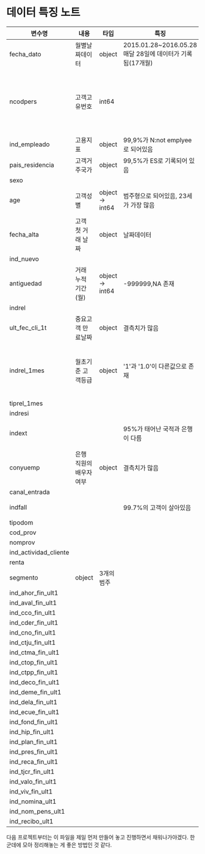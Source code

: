 # 데이터 특징 노트
|변수명|내용|타입|특징|아이디어|
|------|---|---|---|---|
|fecha_dato|월별날짜데이터|object|2015.01.28~2016.05.28 매달 28일에 데이터가 기록됨(17개월) |연,월,일 분류|
|ncodpers|고객고유번호|int64|| id값으로 학습시 사용 x, unique개수 볼 필요 있음|
|ind_empleado|고용지표|object|99,9%가 N:not emplyee로 되어있음 |의미 없는 변수|
|pais_residencia|고객거주국가|object|99,5%가 ES로 기록되어 있음 |의미 없는 변수|
|sexo|
|age|고객성별|object -> int64| 범주형으로 되어있음, 23세가 가장 많음 |정수형으로 변환 필요
|fecha_alta|고객 첫 거래 날짜|object|날짜데이터| |
|ind_nuevo|
|antiguedad|거래 누적 기간(월)|object -> int64|-999999,NA 존재|수치형으로 취급 가능|
|indrel|
|ult_fec_cli_1t|중요고객 만료날짜|object|결측치가 많음||
|indrel_1mes|월초기준 고객등급 | object|'1'과 '1.0'이 다른값으로 존재| '1','1.0' 등을 같게 하고 P등급을 편의상 5로 변환|
|tiprel_1mes|
|indresi|
|indext| || 95%가 태어난 국적과 은행이 다름 | 5%의 개인화추천 가능?|
|conyuemp|은행 직원의 배우자 여부|object|결측치가 많음||
|canal_entrada|
|indfall| | | 99.7%의 고객이 살아있음 | 의미 없는 변수
|tipodom|
|cod_prov|
|nomprov|
|ind_actividad_cliente|
|renta|
|segmento|object|3개의 범주||
|ind_ahor_fin_ult1|
|ind_aval_fin_ult1|
|ind_cco_fin_ult1|
|ind_cder_fin_ult1|
|ind_cno_fin_ult1|
|ind_ctju_fin_ult1|
|ind_ctma_fin_ult1
|ind_ctop_fin_ult1|
|ind_ctpp_fin_ult1|
|ind_deco_fin_ult1|
|ind_deme_fin_ult1|
|ind_dela_fin_ult1|
|ind_ecue_fin_ult1|
|ind_fond_fin_ult1|
|ind_hip_fin_ult1|
|ind_plan_fin_ult1|
|ind_pres_fin_ult1|
|ind_reca_fin_ult1|
|ind_tjcr_fin_ult1|
|ind_valo_fin_ult1|
|ind_viv_fin_ult1|
|ind_nomina_ult1|
|ind_nom_pens_ult1|
|ind_recibo_ult1|


다음 프로젝트부터는 이 파일을 제일 먼저 만들어 놓고 진행하면서 채워나가야겠다. 한 군데에 모아 정리해놓는 게 좋은 방법인 것 같다.
